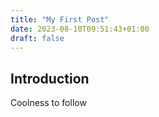 ```yaml
---
title: "My First Post"
date: 2023-08-10T09:51:43+01:00
draft: false
---
```

## Introduction
Coolness to follow
